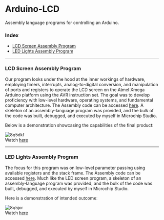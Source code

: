 # Arduino-LCD
Assembly language programs for controlling an Arduino.

### Index
* [LCD Screen Assembly Program](#LCD)
* [LED Lights Assembly Program](#LED)

---

### LCD Screen Assembly Program
<a name="LCD"></a>

Our program looks under the hood at the inner workings of hardware, employing timers, interrupts, analog-to-digital conversion, and manipulation of ports and registers to operate the LCD screen on the Atmel Xmega Arduino platform using the AVR instruction set. The goal was to develop proficiency with low-level hardware, operating systems, and fundamental computer architecture. The Assembly code can be accessed [here](https://github.com/NeddTheRedd/Arduino-LCD/blob/main/Arduino_program.asm). A skeleton of an assembly-language program was provided, and the bulk of the code was built, debugged, and executed by myself in Microchip Studio. 

Below is a demonstration showcasing the capabilities of the final product:

![8q5dkf](https://github.com/NeddTheRedd/Arduino-LCD/assets/153869055/463da58c-3a02-4246-894f-cfabf1affb8a)
<br> Watch [here](https://www.youtube.com/watch?v=EpKo95vsFmU)


---

### LED Lights Assembly Program
<a name="LED"></a>

The focus for this program was on low-level parameter passing using available registers and the stack frame. The Assembly code can be accessed [here](https://github.com/NeddTheRedd/Arduino-LCD/blob/main/LED-signalling.asm). Much like the LED screen program, a skeleton of an assembly-language program was provided, and the bulk of the code was built, debugged, and executed by myself in Microchip Studio.

Here is a demonstration of intended outcome:

![8q5jor](https://github.com/NeddTheRedd/Arduino-LCD/assets/153869055/700283c6-3378-45f0-a3fa-1d1ebc1a1c6f)
<br> Watch [here](https://www.youtube.com/watch?v=_tRcKbYSZlY)
